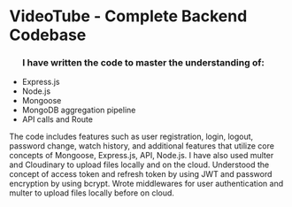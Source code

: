 <h1>VideoTube - Complete Backend Codebase</h1> 

<ul>
  
<h3>I have written the code to master the understanding of:</h3> 
 
 <li>Express.js</li>
 <li>Node.js</li>
 <li>Mongoose</li>
 <li>MongoDB aggregation pipeline</li>
 <li>API calls and Route</li>

</ul>

<p>
  The code includes features such as user registration, login, logout, password change, watch history, and additional features that utilize core concepts of Mongoose, Express.js, API, Node.js. I have also used multer and Cloudinary to upload files locally and on the cloud.
Understood the concept of access token and refresh token by using JWT and password encryption by using bcrypt.
Wrote middlewares for user authentication and multer to upload files locally before on cloud. 
</p>


 
 
